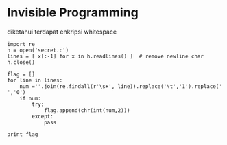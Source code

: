 # Invisible Programming

diketahui terdapat enkripsi whitespace <br>

```
import re
h = open('secret.c')
lines = [ x[:-1] for x in h.readlines() ]  # remove newline char
h.close()

flag = []
for line in lines:
    num =''.join(re.findall(r'\s+', line)).replace('\t','1').replace(' ','0')
    if num:
        try:
            flag.append(chr(int(num,2)))
        except:
            pass

print flag
```